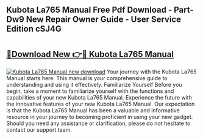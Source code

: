 ## Kubota La765 Manual Free Pdf Download - Part-Dw9 New Repair Owner Guide - User Service Edition cSJ4G

# <h2><a href="http://bc92288.oget.top/?id=Kubota+La765+Manual">🔗Download New 👉🔴 Kubota La765 Manual</a></h2>

[![Kubota La765 Manual new download](https://i.imgur.com/5g1atiW.png)](http://bc92288.oget.top/?id=Kubota+La765+Manual)
Your journey with the Kubota La765 Manual starts here. This manual is your comprehensive guide to understanding and using it effectively. Familiarize Yourself Before you begin, take a moment to familiarize yourself with the functions and capabilities of your new Kubota La765 Manual. Experience the future with the innovative features of your new Kubota La765 Manual. Our expectation is that the Kubota La765 Manual has been a valuable and informative resource in your journey to becoming proficient in using your new gadget. Should you need any assistance or clarification, please do not hesitate to contact our support team.
